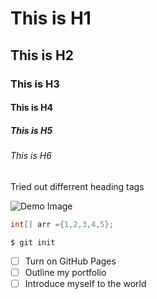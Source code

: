 # This is H1 
## This is H2
### This is H3
#### This is H4
##### This is H5
###### This is H6

Tried out differrent heading tags


![Demo Image](https://octodex.github.com/images/yaktocat.png) 


``` Java
int[] arr ={1,2,3,4,5};

```

```
$ git init
```

- [ ] Turn on GitHub Pages
- [ ] Outline my portfolio
- [ ] Introduce myself to the world
